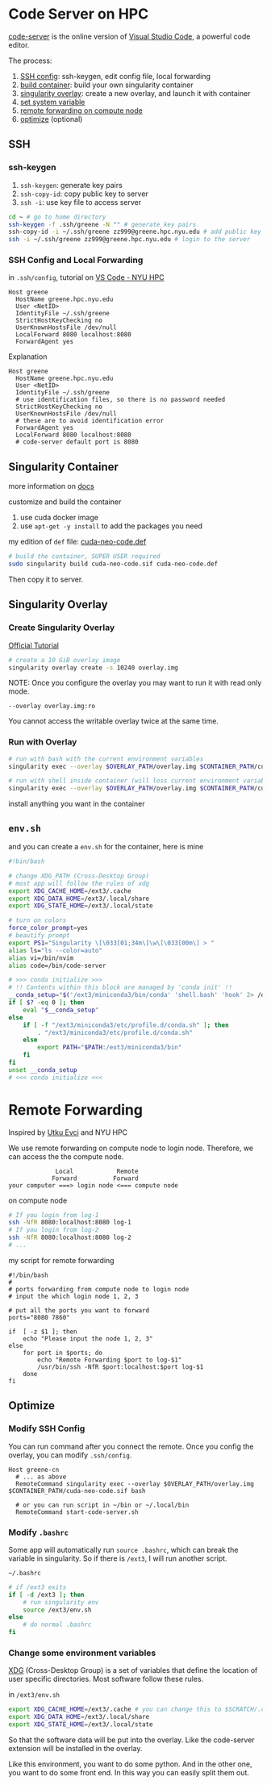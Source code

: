 # Code Server on HPC

[code-server](https://coder.com/docs/code-server/latest) is the online version of [Visual Studio Code](https://code.visualstudio.com/), a powerful code editor.

The process:

1. [SSH config](#ssh): ssh-keygen, edit config file, local forwarding
2. [build container](#singularity-container): build your own singularity container
3. [singularity overlay](#singularity-overlay): create a new overlay, and launch it with container
4. [set system variable](#envsh)
5. [remote forwarding on compute node](#remote-forwarding)
6. [optimize](#optimize) (optional)

## SSH

### ssh-keygen

1. `ssh-keygen`: generate key pairs
2. `ssh-copy-id`: copy public key to server
3. `ssh -i`: use key file to access server

```bash
cd ~ # go to home directory
ssh-keygen -f .ssh/greene -N "" # generate key pairs
ssh-copy-id -i ~/.ssh/greene zz999@greene.hpc.nyu.edu # add public key to the host
ssh -i ~/.ssh/greene zz999@greene.hpc.nyu.edu # login to the server
```

### SSH Config and Local Forwarding

in `.ssh/config`, tutorial on [VS Code - NYU HPC](https://sites.google.com/nyu.edu/nyu-hpc/training-support/general-hpc-topics/vs-code)

```
Host greene
  HostName greene.hpc.nyu.edu
  User <NetID>
  IdentityFile ~/.ssh/greene
  StrictHostKeyChecking no
  UserKnownHostsFile /dev/null
  LocalForward 8080 localhost:8080
  ForwardAgent yes
```

Explanation

```
Host greene
  HostName greene.hpc.nyu.edu
  User <NetID>
  IdentityFile ~/.ssh/greene
  # use identification files, so there is no password needed
  StrictHostKeyChecking no
  UserKnownHostsFile /dev/null
  # these are to avoid identification error
  ForwardAgent yes
  LocalForward 8080 localhost:8080
  # code-server default port is 8080
```

## Singularity Container

more information on [docs](https://sylabs.io/singularity/)

customize and build the container

1. use cuda docker image
2. use `apt-get -y install` to add the packages you need

my edition of `def` file: [cuda-neo-code.def](singularity-def/cuda-neo-code.def)

```bash
# build the container, SUPER USER required
sudo singularity build cuda-neo-code.sif cuda-neo-code.def
```

Then copy it to server.

## Singularity Overlay

### Create Singularity Overlay

[Official Tutorial](https://docs.sylabs.io/guides/3.11/user-guide/persistent_overlays.html)

```bash
# create a 10 GiB overlay image
singularity overlay create -s 10240 overlay.img
```

NOTE: Once you configure the overlay you may want to run it with read only mode.

```
--overlay overlay.img:ro
```

You cannot access the writable overlay twice at the same time.

### Run with Overlay

```bash
# run with bash with the current environment variables
singularity exec --overlay $OVERLAY_PATH/overlay.img $CONTAINER_PATH/cuda-neo-code.sif bash

# run with shell inside container (will loss current environment variables)
singularity exec --overlay $OVERLAY_PATH/overlay.img $CONTAINER_PATH/cuda-neo-code.sif
```

install anything you want in the container

## `env.sh`

and you can create a `env.sh` for the container, here is mine

```bash
#!bin/bash

# change XDG_PATH (Cross-Desktop Group)
# most app will follow the rules of xdg
export XDG_CACHE_HOME=/ext3/.cache
export XDG_DATA_HOME=/ext3/.local/share
export XDG_STATE_HOME=/ext3/.local/state

# turn on colors
force_color_prompt=yes
# beautify prompt
export PS1="Singularity \[\033[01;34m\]\w\[\033[00m\] > "
alias ls="ls --color=auto"
alias vi=/bin/nvim
alias code=/bin/code-server

# >>> conda initialize >>>
# !! Contents within this block are managed by 'conda init' !!
__conda_setup="$('/ext3/miniconda3/bin/conda' 'shell.bash' 'hook' 2> /dev/null)"
if [ $? -eq 0 ]; then
    eval "$__conda_setup"
else
    if [ -f "/ext3/miniconda3/etc/profile.d/conda.sh" ]; then
        . "/ext3/miniconda3/etc/profile.d/conda.sh"
    else
        export PATH="$PATH:/ext3/miniconda3/bin"
    fi
fi
unset __conda_setup
# <<< conda initialize <<<
```

# Remote Forwarding

Inspired by [Utku Evci](http://www.utkuevci.com/notes/port-forwarding/) and NYU HPC

We use remote forwarding on compute node to login node. Therefore, we can access the the compute node.

```
             Local            Remote
            Forward          Forward
your computer ===> login node <=== compute node
```

on compute node

```bash
# If you login from log-1
ssh -NfR 8080:localhost:8080 log-1
# If you login from log-2
ssh -NfR 8080:localhost:8080 log-2
# ...
```

my script for remote forwarding

```
#!/bin/bash
#
# ports forwarding from compute node to login node
# input the which login node 1, 2, 3

# put all the ports you want to forward
ports="8080 7860"

if  [ -z $1 ]; then
    echo "Please input the node 1, 2, 3"
else
    for port in $ports; do
        echo "Remote Forwarding $port to log-$1"
        /usr/bin/ssh -NfR $port:localhost:$port log-$1
    done
fi
```

## Optimize

### Modify SSH Config

You can run command after you connect the remote. Once you config the overlay, you can modify `.ssh/config`.

```
Host greene-cn
  # ... as above
  RemoteCommand singularity exec --overlay $OVERLAY_PATH/overlay.img $CONTAINER_PATH/cuda-neo-code.sif bash

  # or you can run script in ~/bin or ~/.local/bin
  RemoteCommand start-code-server.sh
```

### Modify `.bashrc`

Some app will automatically run `source .bashrc`, which can break the variable in singularity. So if there is `/ext3`, I will run another script.

`~/.bashrc`

```bash
# if /ext3 exits
if [ -d /ext3 ]; then
    # run singularity env
    source /ext3/env.sh
else
    # do normal .bashrc
fi
```

### Change some environment variables

[XDG](https://specifications.freedesktop.org/basedir-spec/basedir-spec-latest.html) (Cross-Desktop Group) is a set of variables that define the location of user specific directories. Most software follow these rules.

in `/ext3/env.sh`

```bash
export XDG_CACHE_HOME=/ext3/.cache # you can change this to $SCRATCH/.cache 
export XDG_DATA_HOME=/ext3/.local/share
export XDG_STATE_HOME=/ext3/.local/state
```

So that the software data will be put into the overlay. Like the code-server extension will be installed in the overlay.

Like this environment, you want to do some python. And in the other one, you want to do some front end. In this way you can easily split them out.
